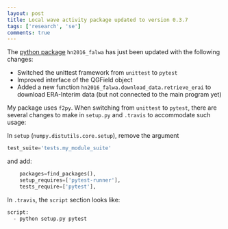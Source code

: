 ```yaml
---
layout: post
title: Local wave activity package updated to version 0.3.7
tags: ['research', 'se']
comments: true
---
```


The [python package](https://github.com/csyhuang/hn2016_falwa) `hn2016_falwa` has just been updated with the following changes:
- Switched the unittest framework from `unittest` to `pytest`
- Improved interface of the QGField object
- Added a new function `hn2016_falwa.download_data.retrieve_erai` to download ERA-Interim data (but not connected to the main program yet)

My package uses `f2py`. When switching from `unittest` to `pytest`, there are several changes to make in `setup.py` and `.travis` to accommodate such usage:

In `setup` (`numpy.distutils.core.setup`), remove the argument
```python
test_suite='tests.my_module_suite'
```
and add:
```python
    packages=find_packages(),
    setup_requires=['pytest-runner'],
    tests_require=['pytest'],
```

In `.travis`, the `script` section looks like:
```bash
script:
  - python setup.py pytest
```
